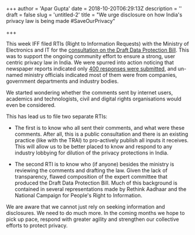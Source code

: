 +++
author = 'Apar Gupta'
date = 2018-10-20T06:29:13Z
description = ''
draft = false
slug = 'untitled-2'
title = "We urge disclosure on how India's privacy law is being made #SaveOurPrivacy"

+++


This week IFF filed RTIs (Right to Information Requests) with the Ministry of Electronics and IT for the [consultation on the Draft Data Protection Bill](http://meity.gov.in/content/feedback-draft-personal-data-protection-bill). This was to support the ongoing community effort to ensure a strong, user centric privacy law in India. We were spurred into action noticing that newspaper reports indicated only [400 responses were submitted](https://www.thehindubusinessline.com/info-tech/it-min-gets-over-400-responses-on-draft-personal-data-protection-bill/article25192157.ece), and un-named ministry officials indicated most of them were from companies, government departments and industry bodies.

We started wondering whether the comments sent by internet users, academics and technologists, civil and digital rights organisations would even be considered.

This has lead us to file two separate RTIs:

* The first is to know who all sent their comments, and what were these comments. After all, this is a public consultation and there is an existing practice (like with the TRAI) to pro-actively publish all inputs it receives. This will allow us to be better placed to know and respond to any industry lobbying for dilution of the privacy protections in India.

* The second RTI is to know who (if anyone) besides the ministry is reviewing the comments and drafting the law. Given the lack of transparency, flawed composition of the expert committee that produced the Draft Data Protection Bill. Much of this background is contained in several representations made by Rethink Aadhaar and the National Campaign for People's Right to Information.

We are aware that we cannot just rely on seeking information and disclosures. We need to do much more. In the coming months we hope to pick up pace, respond with greater agility and strengthen our collective efforts to protect privacy.

